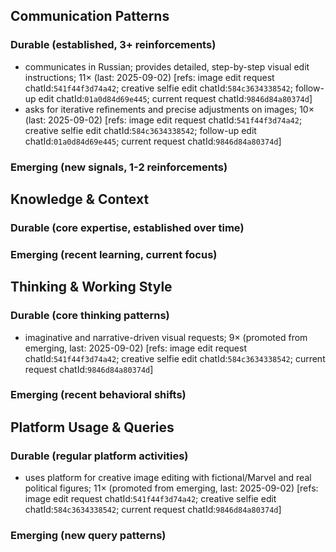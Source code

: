 ## Communication Patterns
### Durable (established, 3+ reinforcements)
- communicates in Russian; provides detailed, step-by-step visual edit instructions; 11× (last: 2025-09-02) [refs: image edit request chatId:`541f44f3d74a42`; creative selfie edit chatId:`584c3634338542`; follow-up edit chatId:`01a0d84d69e445`; current request chatId:`9846d84a80374d`]
- asks for iterative refinements and precise adjustments on images; 10× (last: 2025-09-02) [refs: image edit request chatId:`541f44f3d74a42`; creative selfie edit chatId:`584c3634338542`; follow-up edit chatId:`01a0d84d69e445`; current request chatId:`9846d84a80374d`]

### Emerging (new signals, 1-2 reinforcements)

## Knowledge & Context
### Durable (core expertise, established over time)

### Emerging (recent learning, current focus)

## Thinking & Working Style
### Durable (core thinking patterns)
- imaginative and narrative-driven visual requests; 9× (promoted from emerging, last: 2025-09-02) [refs: image edit request chatId:`541f44f3d74a42`; creative selfie edit chatId:`584c3634338542`; current request chatId:`9846d84a80374d`]

### Emerging (recent behavioral shifts)

## Platform Usage & Queries
### Durable (regular platform activities)
- uses platform for creative image editing with fictional/Marvel and real political figures; 11× (promoted from emerging, last: 2025-09-02) [refs: image edit request chatId:`541f44f3d74a42`; creative selfie edit chatId:`584c3634338542`; current request chatId:`9846d84a80374d`]

### Emerging (new query patterns)

